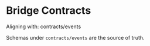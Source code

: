 # Bridge Contracts

Aligning with: contracts/events

Schemas under `contracts/events` are the source of truth.
